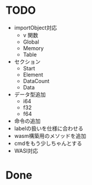 # TODO

- importObject対応
  - v 関数
  - Global
  - Memory
  - Table
- セクション
  - Start
  - Element
  - DataCount
  - Data
- データ型追加
  - i64
  - f32
  - f64
- 命令の追加
- labelの扱いを仕様に合わせる
- wasm構築用のメソッドを追加
- cmdをもう少しちゃんとする
- WASI対応

# Done